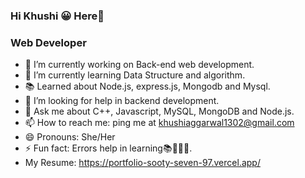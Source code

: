 ### Hi Khushi 😀 Here👋
### Web Developer
- 🔭 I’m currently working on Back-end web development.
- 🌱 I’m currently learning Data Structure and algorithm.
- 📚 Learned about Node.js, express.js, Mongodb and Mysql.
- 🤔 I’m looking for help in backend development.
- 💬 Ask me about C++, Javascript, MySQL, MongoDB and Node.js.
- 📫 How to reach me: ping me at khushiaggarwal1302@gmail.com
- 😄 Pronouns: She/Her
- ⚡ Fun fact: Errors help in learning📚🙇🏻‍♀️.
- My Resume: https://portfolio-sooty-seven-97.vercel.app/
